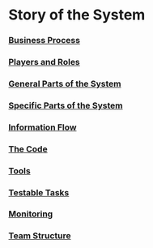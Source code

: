 # Story of the System
### [Business Process](business-process/README.md)
### [Players and Roles](players-and-roles/README.md)
### [General Parts of the System](general-parts-of-the-system/README.md)
### [Specific Parts of the System](specific-parts-of-the-system/README.md)
### [Information Flow](information-flow/README.md)
### [The Code](the-code/README.md)
### [Tools](tools/README.md)
### [Testable Tasks](testable-tasks/README.md)
### [Monitoring](monitoring/README.md)
### [Team Structure](team-structure/README.md)
